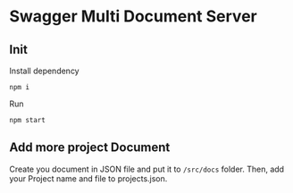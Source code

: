 # Swagger Multi Document Server

## Init

Install dependency
```
npm i
```

Run
```
npm start
```

## Add more project Document
Create you document in JSON file and put it to `/src/docs` folder. Then, add your Project name and file to projects.json.
